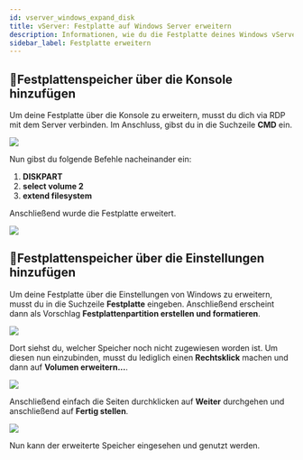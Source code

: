 ```yaml
---
id: vserver_windows_expand_disk
title: vServer: Festplatte auf Windows Server erweitern
description: Informationen, wie du die Festplatte deines Windows vServers von ZAP-Hosting nach einem Upgrade erweitern kannst - ZAP-Hosting.com Dokumentationen
sidebar_label: Festplatte erweitern
---
```


## 💾Festplattenspeicher über die Konsole hinzufügen

Um deine Festplatte über die Konsole zu erweitern, musst du dich via RDP mit dem Server verbinden. Im Anschluss, gibst du in die Suchzeile **CMD** ein.

![](https://screensaver01.zap-hosting.com/index.php/s/zE5WPYq9m64zjpR/preview)

Nun gibst du folgende Befehle nacheinander ein: 
1. **DISKPART**
2. **select volume 2**
3. **extend filesystem**

Anschließend wurde die Festplatte erweitert.

![](https://screensaver01.zap-hosting.com/index.php/s/AtkP7cy6NYEwRwk/preview)

## 💾Festplattenspeicher über die Einstellungen hinzufügen

Um deine Festplatte über die Einstellungen von Windows zu erweitern, musst du in die Suchzeile **Festplatte** eingeben. Anschließend erscheint dann als Vorschlag **Festplattenpartition erstellen und formatieren**.

![](https://screensaver01.zap-hosting.com/index.php/s/2GKxkW42GzMKzbj/preview)

Dort siehst du, welcher Speicher noch nicht zugewiesen worden ist. Um diesen nun einzubinden, musst du lediglich einen **Rechtsklick** machen und dann auf **Volumen erweitern...**.

![](https://screensaver01.zap-hosting.com/index.php/s/BFXQAbtc2oAeSdr/preview)

Anschließend einfach die Seiten durchklicken auf **Weiter** durchgehen und anschließend auf **Fertig stellen**.

![](https://screensaver01.zap-hosting.com/index.php/s/kGq2Sy83YPXZ6qn/preview)

Nun kann der erweiterte Speicher eingesehen und genutzt werden.
